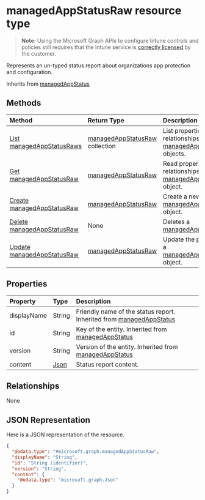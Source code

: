 ﻿# managedAppStatusRaw resource type

> **Note:** Using the Microsoft Graph APIs to configure Intune controls and policies still requires that the Intune service is [correctly licensed](https://go.microsoft.com/fwlink/?linkid=839381) by the customer.

Represents an un-typed status report about organizations app protection and configuration.

Inherits from [managedAppStatus](../resources/intune_mam_managedappstatus.md)

## Methods
|Method|Return Type|Description|
|:---|:---|:---|
|[List managedAppStatusRaws](../api/intune_mam_managedappstatusraw_list.md)|[managedAppStatusRaw](../resources/intune_mam_managedappstatusraw.md) collection|List properties and relationships of the [managedAppStatusRaw](../resources/intune_mam_managedappstatusraw.md) objects.|
|[Get managedAppStatusRaw](../api/intune_mam_managedappstatusraw_get.md)|[managedAppStatusRaw](../resources/intune_mam_managedappstatusraw.md)|Read properties and relationships of the [managedAppStatusRaw](../resources/intune_mam_managedappstatusraw.md) object.|
|[Create managedAppStatusRaw](../api/intune_mam_managedappstatusraw_create.md)|[managedAppStatusRaw](../resources/intune_mam_managedappstatusraw.md)|Create a new [managedAppStatusRaw](../resources/intune_mam_managedappstatusraw.md) object.|
|[Delete managedAppStatusRaw](../api/intune_mam_managedappstatusraw_delete.md)|None|Deletes a [managedAppStatusRaw](../resources/intune_mam_managedappstatusraw.md).|
|[Update managedAppStatusRaw](../api/intune_mam_managedappstatusraw_update.md)|[managedAppStatusRaw](../resources/intune_mam_managedappstatusraw.md)|Update the properties of a [managedAppStatusRaw](../resources/intune_mam_managedappstatusraw.md) object.|

## Properties
|Property|Type|Description|
|:---|:---|:---|
|displayName|String|Friendly name of the status report. Inherited from [managedAppStatus](../resources/intune_mam_managedappstatus.md)|
|id|String|Key of the entity. Inherited from [managedAppStatus](../resources/intune_mam_managedappstatus.md)|
|version|String|Version of the entity. Inherited from [managedAppStatus](../resources/intune_mam_managedappstatus.md)|
|content|[Json](../resources/intune_mam_json.md)|Status report content.|

## Relationships
None
## JSON Representation
Here is a JSON representation of the resource.
<!-- {
  "blockType": "resource",
  "keyProperty": "id",
  "@odata.type": "microsoft.graph.managedAppStatusRaw"
}
-->
``` json
{
  "@odata.type": "#microsoft.graph.managedAppStatusRaw",
  "displayName": "String",
  "id": "String (identifier)",
  "version": "String",
  "content": {
    "@odata.type": "microsoft.graph.Json"
  }
}
```



